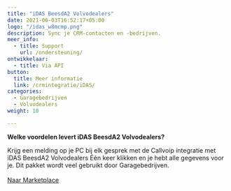 ```yaml
---
title: "iDAS BeesdA2 Volvodealers"
date: 2021-06-03T16:52:17+05:00
logo: "/idas_w8mcmp.png"
description: Sync je CRM-contacten en -bedrijven.
meer_info:
  - title: Support
    url: /ondersteuning/
ontwikkelaar:
  - title: Via API
button:
  title: Meer informatie
  link: /crmintegratie/iDAS/
categories:
  - Garagebedrijven
  - Volvodealers
weight: 10

---
```


**Welke voordelen levert iDAS BeesdA2 Volvodealers?**

Krijg een melding op je PC bij elk gesprek met de Callvoip integratie met iDAS BeesdA2 Volvodealers Één keer klikken en je hebt alle gegevens voor je. Dit pakket wordt veel gebruikt door Garagebedrijven.<br><br><a href="/marketplace" class="button">Naar Marketplace</a>

